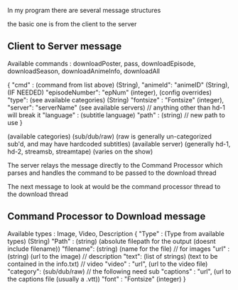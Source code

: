 
In my program there are several message structures

the basic one is from the client to the server

## Client to Server message
Available commands : downloadPoster, pass, downloadEpisode, downloadSeason, downloadAnimeInfo, downloadAll

{
	"cmd" : (command from list above) (String),
	"animeId": "animeID" (String),
		(IF NEEDED)
	"episodeNumber": "epNum" (integer),
		(config overrides)
	"type":  (see available categories) (String)
    "fontsize" : "Fontsize" (integer),
    "server": "serverName" (see available servers) // anything other than hd-1 will break it
    "language" : (subtitle language)
    "path" : (string) // new path to use
}


(available categories) (sub/dub/raw) (raw is generally un-categorized sub'd, and may have hardcoded subtitles)
(available server) (generally hd-1, hd-2, streamsb, streamtape) (varies on the show)

The server relays the message directly to the Command Processor which parses and handles the command to be passed to the download thread


The next message to look at would be the command processor thread to the download thread
## Command Processor to Download message
Available types : Image, Video, Description
{
    "Type" : (Type from available types) (String)
    "Path" : (string) (absolute filepath for the output (doesnt include filename))
    "filename": (string) (name for the file)
    // for images
    "url" : (string) (url to the image)
    // description
    "text": (list of strings) (text to be contained in the info.txt)
    // video
    "video" : "url", (url to the video file)
    "category": (sub/dub/raw)
    // the following need sub
    "captions" : "url", (url to the captions file (usually a .vtt))
    "font" :  "Fontsize" (integer)
}

